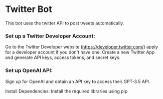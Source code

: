 # Twitter Bot

This bot uses the twitter API to post tweets automatically.
<br>


### Set up a Twitter Developer Account:

Go to the Twitter Developer website (https://developer.twitter.com/) apply for a developer account if you don't have one.
Create a new Twitter App and generate API keys, access tokens, and secret keys.


### Set up OpenAI API:

Sign up for OpenAI and obtain an API key to access their GPT-3.5 API.

Install Dependencies:
Install the required libraries using pip